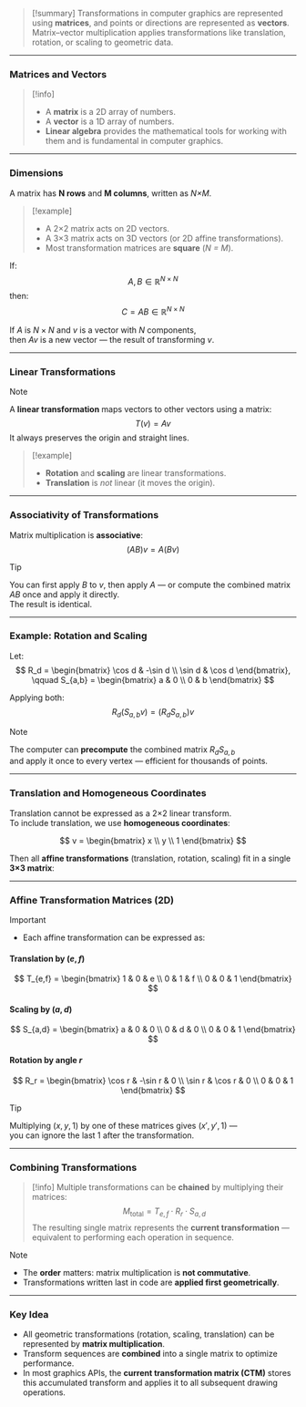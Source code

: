 > [!summary]
Transformations in computer graphics are represented using **matrices**, and points or directions are represented as **vectors**.  
Matrix–vector multiplication applies transformations like translation, rotation, or scaling to geometric data.

---

### Matrices and Vectors

> [!info]
> - A **matrix** is a 2D array of numbers.  
> - A **vector** is a 1D array of numbers.  
> - **Linear algebra** provides the mathematical tools for working with them and is fundamental in computer graphics.

---

### Dimensions

A matrix has **N rows** and **M columns**, written as *N×M*.

> [!example]
> - A 2×2 matrix acts on 2D vectors.  
> - A 3×3 matrix acts on 3D vectors (or 2D affine transformations).  
> - Most transformation matrices are **square** (*N = M*).

If:
$$A, B \in \mathbb{R}^{N\times N}$$
then:
$$C = AB \in \mathbb{R}^{N\times N}$$

If $A$ is $N×N$ and $v$ is a vector with $N$ components,  
then $A v$ is a new vector — the result of transforming $v$.

---

### Linear Transformations

> [!note]
> A **linear transformation** maps vectors to other vectors using a matrix:
> $$
> T(v) = A v
> $$
> It always preserves the origin and straight lines.

> [!example]
> - **Rotation** and **scaling** are linear transformations.  
> - **Translation** is *not* linear (it moves the origin).

---

### Associativity of Transformations

Matrix multiplication is **associative**:
$$
(AB)v = A(Bv)
$$

> [!tip]
> You can first apply $B$ to $v$, then apply $A$ — or compute the combined matrix $AB$ once and apply it directly.  
> The result is identical.

---

### Example: Rotation and Scaling

Let:
$$
R_d = 
\begin{bmatrix}
\cos d & -\sin d \\
\sin d & \cos d
\end{bmatrix},
\qquad
S_{a,b} =
\begin{bmatrix}
a & 0 \\
0 & b
\end{bmatrix}
$$

Applying both:
$$
R_d(S_{a,b}v) = (R_d S_{a,b})v
$$

> [!note]
> The computer can **precompute** the combined matrix $R_d S_{a,b}$  
> and apply it once to every vertex — efficient for thousands of points.

---

### Translation and Homogeneous Coordinates

Translation cannot be expressed as a 2×2 linear transform.  
To include translation, we use **homogeneous coordinates**:

$$
v =
\begin{bmatrix}
x \\ y \\ 1
\end{bmatrix}
$$

Then all **affine transformations** (translation, rotation, scaling) fit in a single **3×3 matrix**:

---

### Affine Transformation Matrices (2D)

> [!important]
> - Each affine transformation can be expressed as:

#### Translation by $(e, f)$
$$
T_{e,f} =
\begin{bmatrix}
1 & 0 & e \\
0 & 1 & f \\
0 & 0 & 1
\end{bmatrix}
$$

#### Scaling by $(a, d)$
$$
S_{a,d} =
\begin{bmatrix}
a & 0 & 0 \\
0 & d & 0 \\
0 & 0 & 1
\end{bmatrix}
$$

#### Rotation by angle $r$
$$
R_r =
\begin{bmatrix}
\cos r & -\sin r & 0 \\
\sin r & \cos r & 0 \\
0 & 0 & 1
\end{bmatrix}
$$

> [!tip]
> Multiplying $(x, y, 1)$ by one of these matrices gives $(x', y', 1)$ —  
> you can ignore the last 1 after the transformation.

---

### Combining Transformations

> [!info]
> Multiple transformations can be **chained** by multiplying their matrices:
> $$
> M_{\text{total}} = T_{e,f} \cdot R_r \cdot S_{a,d}
> $$
> The resulting single matrix represents the **current transformation** —  
> equivalent to performing each operation in sequence.

> [!note]
> - The **order** matters: matrix multiplication is **not commutative**.  
> - Transformations written last in code are **applied first geometrically**.

---

### Key Idea

- All geometric transformations (rotation, scaling, translation) can be represented by **matrix multiplication**.  
- Transform sequences are **combined** into a single matrix to optimize performance.  
- In most graphics APIs, the **current transformation matrix (CTM)** stores this accumulated transform and applies it to all subsequent drawing operations.


